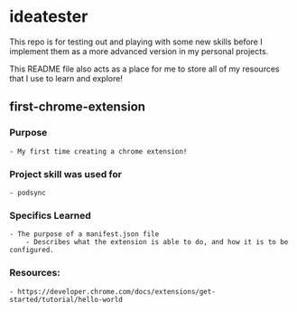 # ideatester

This repo is for testing out and playing with some new skills before I implement them as a more advanced version in my personal projects. 

This README file also acts as a place for me to store all of my resources that I use to learn and explore!

## first-chrome-extension

### Purpose 
	- My first time creating a chrome extension!

### Project skill was used for
	- podsync

### Specifics Learned 
	- The purpose of a manifest.json file
		- Describes what the extension is able to do, and how it is to be configured.

### Resources: 
	- https://developer.chrome.com/docs/extensions/get-started/tutorial/hello-world
